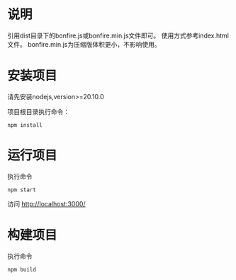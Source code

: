 # 说明
引用dist目录下的bonfire.js或bonfire.min.js文件即可。
使用方式参考index.html文件。
bonfire.min.js为压缩版体积更小，不影响使用。
# 安装项目
请先安装nodejs,version>=20.10.0

项目根目录执行命令：
```
npm install
```

# 运行项目
执行命令
```
npm start
```
访问 <http://localhost:3000/>

# 构建项目
执行命令
```
npm build
```

